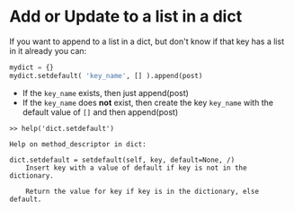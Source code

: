 # Add or Update to a list in a dict

If you want to append to a list in a dict, but don't know if that key 
has a list in it already you can:

```python
mydict = {}
mydict.setdefault( 'key_name', [] ).append(post)
```

* If the `key_name` exists, then just append(post)
* If the `key_name` does **not** exist, then create the key `key_name` with the default value of `[]` and then append(post)

```
>> help('dict.setdefault')

Help on method_descriptor in dict:

dict.setdefault = setdefault(self, key, default=None, /)
    Insert key with a value of default if key is not in the dictionary.

    Return the value for key if key is in the dictionary, else default.
```
